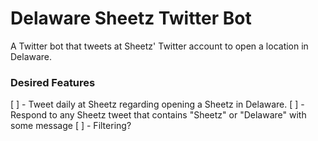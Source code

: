 # Delaware Sheetz Twitter Bot
A Twitter bot that tweets at Sheetz' Twitter account to open a location in Delaware.

### Desired Features
 [ ] - Tweet daily at Sheetz regarding opening a Sheetz in Delaware.
 [ ] - Respond to any Sheetz tweet that contains "Sheetz" or "Delaware" with some message
 [ ] - Filtering?
